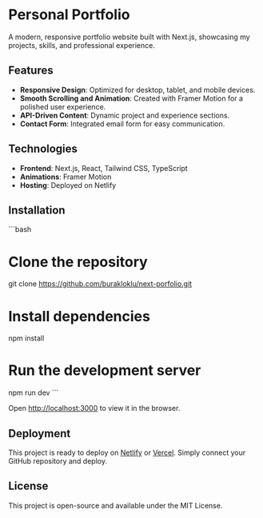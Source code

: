 # Personal Portfolio

A modern, responsive portfolio website built with Next.js, showcasing my projects, skills, and professional experience.

## Features

- **Responsive Design**: Optimized for desktop, tablet, and mobile devices.
- **Smooth Scrolling and Animation**: Created with Framer Motion for a polished user experience.
- **API-Driven Content**: Dynamic project and experience sections.
- **Contact Form**: Integrated email form for easy communication.

## Technologies

- **Frontend**: Next.js, React, Tailwind CSS, TypeScript
- **Animations**: Framer Motion
- **Hosting**: Deployed on Netlify

## Installation

\```bash

# Clone the repository

git clone https://github.com/burakloklu/next-porfolio.git

# Install dependencies

npm install

# Run the development server

npm run dev
\```

Open [http://localhost:3000](http://localhost:3000) to view it in the browser.

## Deployment

This project is ready to deploy on [Netlify](https://www.netlify.com/) or [Vercel](https://vercel.com/). Simply connect your GitHub repository and deploy.

## License

This project is open-source and available under the MIT License.
